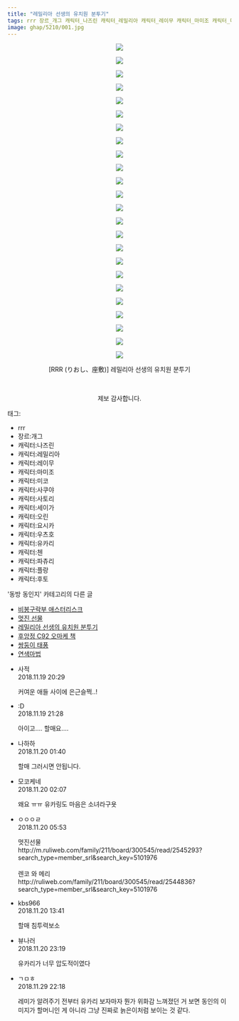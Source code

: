 ```yaml
---
title: "레밀리아 선생의 유치원 분투기"
tags: rrr 장르_개그 캐릭터_나즈린 캐릭터_레밀리아 캐릭터_레이무 캐릭터_마미조 캐릭터_미코 캐릭터_사쿠야 캐릭터_사토리 캐릭터_세이가 캐릭터_오린 캐릭터_요시카 캐릭터_우츠호 캐릭터_유카리 캐릭터_첸 캐릭터_파츄리 캐릭터_플랑 캐릭터_후토 RRR りおし 座敷 동방_동인지
image: ghap/5210/001.jpg
---
```

<div class="article">
<p style="text-align: center; clear: none; float: none;"><img src="{{ site.nasurl }}/ghap/5210/001.jpg"/></p>
<p style="text-align: center; clear: none; float: none;"><img src="{{ site.nasurl }}/ghap/5210/002.jpg"/></p>
<p style="text-align: center; clear: none; float: none;"><img src="{{ site.nasurl }}/ghap/5210/003.jpg"/></p>
<p style="text-align: center; clear: none; float: none;"><img src="{{ site.nasurl }}/ghap/5210/004.jpg"/></p>
<p style="text-align: center; clear: none; float: none;"><img src="{{ site.nasurl }}/ghap/5210/005.jpg"/></p>
<p style="text-align: center; clear: none; float: none;"><img src="{{ site.nasurl }}/ghap/5210/006.jpg"/></p>
<p style="text-align: center; clear: none; float: none;"><img src="{{ site.nasurl }}/ghap/5210/007.jpg"/></p>
<p style="text-align: center; clear: none; float: none;"><img src="{{ site.nasurl }}/ghap/5210/008.jpg"/></p>
<p style="text-align: center; clear: none; float: none;"><img src="{{ site.nasurl }}/ghap/5210/009.jpg"/></p>
<p style="text-align: center; clear: none; float: none;"><img src="{{ site.nasurl }}/ghap/5210/010.jpg"/></p>
<p style="text-align: center; clear: none; float: none;"><img src="{{ site.nasurl }}/ghap/5210/011.jpg"/></p>
<p style="text-align: center; clear: none; float: none;"><img src="{{ site.nasurl }}/ghap/5210/012.jpg"/></p>
<p style="text-align: center; clear: none; float: none;"><img src="{{ site.nasurl }}/ghap/5210/013.jpg"/></p>
<p style="text-align: center; clear: none; float: none;"><img src="{{ site.nasurl }}/ghap/5210/014.jpg"/></p>
<p style="text-align: center; clear: none; float: none;"><img src="{{ site.nasurl }}/ghap/5210/015.jpg"/></p>
<p style="text-align: center; clear: none; float: none;"><img src="{{ site.nasurl }}/ghap/5210/016.jpg"/></p>
<p style="text-align: center; clear: none; float: none;"><img src="{{ site.nasurl }}/ghap/5210/017.jpg"/></p>
<p style="text-align: center; clear: none; float: none;"><img src="{{ site.nasurl }}/ghap/5210/018.jpg"/></p>
<p style="text-align: center; clear: none; float: none;"><img src="{{ site.nasurl }}/ghap/5210/019.jpg"/></p>
<p style="text-align: center; clear: none; float: none;"><img src="{{ site.nasurl }}/ghap/5210/020.jpg"/></p>
<p style="text-align: center; clear: none; float: none;"><img src="{{ site.nasurl }}/ghap/5210/021.jpg"/></p>
<p style="text-align: center; clear: none; float: none;"><img src="{{ site.nasurl }}/ghap/5210/022.jpg"/></p>
<p style="text-align: center; clear: none; float: none;"><img src="{{ site.nasurl }}/ghap/5210/023.jpg"/></p>
<p style="text-align: center; clear: none; float: none;"><img src="{{ site.nasurl }}/ghap/5210/024.jpg"/></p>
<p style="text-align: center; clear: none; float: none;">[RRR (りおし、座敷)] 레밀리아 선생의 유치원 분투기</p>
<p style="text-align: center; clear: none; float: none;"><br/></p>
<p style="text-align: center; clear: none; float: none;">제보 감사합니다.</p>
</div><div class="tagTrail">
<p>태그: </p>
<ul>
<li>rrr</li>
<li>장르:개그</li>
<li>캐릭터:나즈린</li>
<li>캐릭터:레밀리아</li>
<li>캐릭터:레이무</li>
<li>캐릭터:마미조</li>
<li>캐릭터:미코</li>
<li>캐릭터:사쿠야</li>
<li>캐릭터:사토리</li>
<li>캐릭터:세이가</li>
<li>캐릭터:오린</li>
<li>캐릭터:요시카</li>
<li>캐릭터:우츠호</li>
<li>캐릭터:유카리</li>
<li>캐릭터:첸</li>
<li>캐릭터:파츄리</li>
<li>캐릭터:플랑</li>
<li>캐릭터:후토</li>
</ul>
</div><div class="another">
<p>'동방 동인지' 카테고리의 다른 글</p>
<ul>
<li><a href="/2018-11-20-ghap_5230">비봉구락부 애스터리스크</a></li>
<li><a href="/2018-11-20-ghap_5221">멋진 선물</a></li>
<li><a href="/2018-11-19-ghap_5210">레밀리아 선생의 유치원 분투기</a></li>
<li><a href="/2018-11-18-ghap_5203">후앙정 C92 오마케 책</a></li>
<li><a href="/2018-11-18-ghap_5202">쌍둥이 태풍</a></li>
<li><a href="/2018-11-18-ghap_5200">연색마법</a></li>
</ul>
</div><div class="cb_module cb_fluid">
<div class="cb_wrt cb_profile">
<div class="comment">
<ul>
<li class="cb_thumb_off" id="comment15375398">
<div class="cb_comment_area">
<div class="cb_info_area">
<div class="cb_section">
<span class="cb_nick_name">사적</span>
</div>
<div class="cb_section">
<span class="cb_date">2018.11.19 20:29 </span>
</div>
</div>
<div class="cb_dsc_comment">
<p class="cb_dsc">
											커여운 애들 사이에 은근슬쩍..!
										</p>
</div>
</div></li>
<li class="cb_thumb_off" id="comment15375428">
<div class="cb_comment_area">
<div class="cb_info_area">
<div class="cb_section">
<span class="cb_nick_name">:D</span>
</div>
<div class="cb_section">
<span class="cb_date">2018.11.19 21:28 </span>
</div>
</div>
<div class="cb_dsc_comment">
<p class="cb_dsc">
											아이고.... 할매요....
										</p>
</div>
</div></li>
<li class="cb_thumb_off" id="comment15375494">
<div class="cb_comment_area">
<div class="cb_info_area">
<div class="cb_section">
<span class="cb_nick_name">나하하</span>
</div>
<div class="cb_section">
<span class="cb_date">2018.11.20 01:40 </span>
</div>
</div>
<div class="cb_dsc_comment">
<p class="cb_dsc">
											할매 그러시면 안됩니다.
										</p>
</div>
</div></li>
<li class="cb_thumb_off" id="comment15375508">
<div class="cb_comment_area">
<div class="cb_info_area">
<div class="cb_section">
<span class="cb_nick_name">모코케네</span>
</div>
<div class="cb_section">
<span class="cb_date">2018.11.20 02:07 </span>
</div>
</div>
<div class="cb_dsc_comment">
<p class="cb_dsc">
											왜요 ㅠㅠ 유카링도 마음은 소녀라구욧
										</p>
</div>
</div></li>
<li class="cb_thumb_off" id="comment15375593">
<div class="cb_comment_area">
<div class="cb_info_area">
<div class="cb_section">
<span class="cb_nick_name">ㅇㅇㅇㄹ</span>
</div>
<div class="cb_section">
<span class="cb_date">2018.11.20 05:53 </span>
</div>
</div>
<div class="cb_dsc_comment">
<p class="cb_dsc">
											멋진선물<br/>
http://m.ruliweb.com/family/211/board/300545/read/2545293?search_type=member_srl&amp;search_key=5101976<br/>
<br/>
렌코 와 메리<br/>
http://ruliweb.com/family/211/board/300545/read/2544836?search_type=member_srl&amp;search_key=5101976
										</p>
</div>
</div></li>
<li class="cb_thumb_off" id="comment15375726">
<div class="cb_comment_area">
<div class="cb_info_area">
<div class="cb_section">
<span class="cb_nick_name">kbs966</span>
</div>
<div class="cb_section">
<span class="cb_date">2018.11.20 13:41 </span>
</div>
</div>
<div class="cb_dsc_comment">
<p class="cb_dsc">
											할매 침투력보소
										</p>
</div>
</div></li>
<li class="cb_thumb_off" id="comment15375980">
<div class="cb_comment_area">
<div class="cb_info_area">
<div class="cb_section">
<span class="cb_nick_name">뷰나러</span>
</div>
<div class="cb_section">
<span class="cb_date">2018.11.20 23:19 </span>
</div>
</div>
<div class="cb_dsc_comment">
<p class="cb_dsc">
											유카리가 너무 압도적이였다
										</p>
</div>
</div></li>
<li class="cb_thumb_off" id="comment15380225">
<div class="cb_comment_area">
<div class="cb_info_area">
<div class="cb_section">
<span class="cb_nick_name">ㄱㅁㅎ</span>
</div>
<div class="cb_section">
<span class="cb_date">2018.11.29 22:18 </span>
</div>
</div>
<div class="cb_dsc_comment">
<p class="cb_dsc">
											레미가 알려주기 전부터 유카리 보자마자 뭔가 위화감 느껴졌던 거 보면 동인의 이미지가 할머니인 게 아니라 그냥 진짜로 늙은이처럼 보이는 것 같다.
										</p>
</div>
</div></li>
</ul>
</div>
</div><!-- commentList close -->
</div>